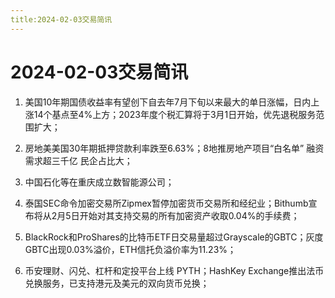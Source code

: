 ```yaml
---
title:2024-02-03交易简讯
---
```

# 2024-02-03交易简讯
1. 美国10年期国债收益率有望创下自去年7月下旬以来最大的单日涨幅，日内上涨14个基点至4%上方；2023年度个税汇算将于3月1日开始，优先退税服务范围扩大；

2. 房地美美国30年期抵押贷款利率跌至6.63%；8地推房地产项目“白名单” 融资需求超三千亿 民企占比大；

3. 中国石化等在重庆成立数智能源公司；

4. 泰国SEC命令加密交易所Zipmex暂停加密货币交易所和经纪业；Bithumb宣布将从2月5日开始对其支持交易的所有加密资产收取0.04%的手续费；

5. BlackRock和ProShares的比特币ETF日交易量超过Grayscale的GBTC；灰度GBTC出现0.03%溢价，ETH信托负溢价率为11.23%；

6. 币安理财、闪兑、杠杆和定投平台上线 PYTH；HashKey Exchange推出法币兑换服务，已支持港元及美元的双向货币兑换；